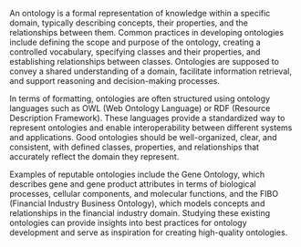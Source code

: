 An ontology is a formal representation of knowledge within a specific domain, typically describing concepts, their properties, and the relationships between them. Common practices in developing ontologies include defining the scope and purpose of the ontology, creating a controlled vocabulary, specifying classes and their properties, and establishing relationships between classes. Ontologies are supposed to convey a shared understanding of a domain, facilitate information retrieval, and support reasoning and decision-making processes.

In terms of formatting, ontologies are often structured using ontology languages such as OWL (Web Ontology Language) or RDF (Resource Description Framework). These languages provide a standardized way to represent ontologies and enable interoperability between different systems and applications. Good ontologies should be well-organized, clear, and consistent, with defined classes, properties, and relationships that accurately reflect the domain they represent.

Examples of reputable ontologies include the Gene Ontology, which describes gene and gene product attributes in terms of biological processes, cellular components, and molecular functions, and the FIBO (Financial Industry Business Ontology), which models concepts and relationships in the financial industry domain. Studying these existing ontologies can provide insights into best practices for ontology development and serve as inspiration for creating high-quality ontologies.